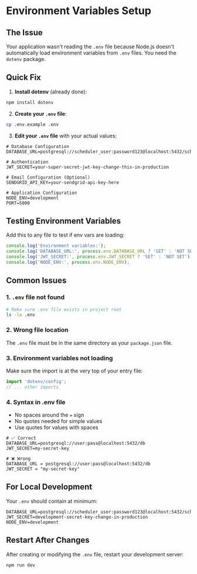 # Environment Variables Setup

## The Issue
Your application wasn't reading the `.env` file because Node.js doesn't automatically load environment variables from `.env` files. You need the `dotenv` package.

## Quick Fix

1. **Install dotenv** (already done):
```bash
npm install dotenv
```

2. **Create your `.env` file**:
```bash
cp .env.example .env
```

3. **Edit your `.env` file** with your actual values:
```env
# Database Configuration
DATABASE_URL=postgresql://scheduler_user:password123@localhost:5432/scheduler_lite

# Authentication
JWT_SECRET=your-super-secret-jwt-key-change-this-in-production

# Email Configuration (Optional)
SENDGRID_API_KEY=your-sendgrid-api-key-here

# Application Configuration
NODE_ENV=development
PORT=5000
```

## Testing Environment Variables

Add this to any file to test if env vars are loading:
```javascript
console.log('Environment variables:');
console.log('DATABASE_URL:', process.env.DATABASE_URL ? 'SET' : 'NOT SET');
console.log('JWT_SECRET:', process.env.JWT_SECRET ? 'SET' : 'NOT SET');
console.log('NODE_ENV:', process.env.NODE_ENV);
```

## Common Issues

### 1. `.env` file not found
```bash
# Make sure .env file exists in project root
ls -la .env
```

### 2. Wrong file location
The `.env` file must be in the same directory as your `package.json` file.

### 3. Environment variables not loading
Make sure the import is at the very top of your entry file:
```javascript
import 'dotenv/config';
// ... other imports
```

### 4. Syntax in .env file
- No spaces around the `=` sign
- No quotes needed for simple values
- Use quotes for values with spaces

```env
# ✅ Correct
DATABASE_URL=postgresql://user:pass@localhost:5432/db
JWT_SECRET=my-secret-key

# ❌ Wrong
DATABASE_URL = postgresql://user:pass@localhost:5432/db
JWT_SECRET = "my-secret-key"
```

## For Local Development

Your `.env` should contain at minimum:
```env
DATABASE_URL=postgresql://scheduler_user:password123@localhost:5432/scheduler_lite
JWT_SECRET=development-secret-key-change-in-production
NODE_ENV=development
```

## Restart After Changes
After creating or modifying the `.env` file, restart your development server:
```bash
npm run dev
```